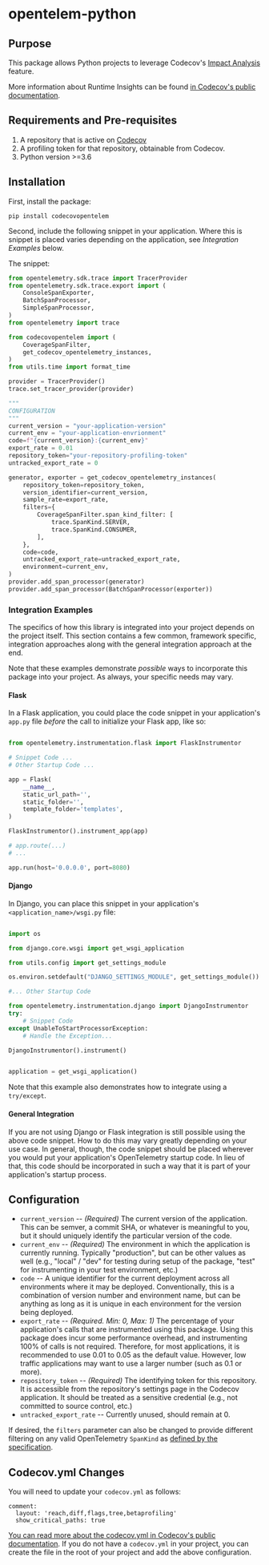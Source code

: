 # opentelem-python


## Purpose

This package allows Python projects to leverage Codecov's [Impact Analysis]([https://about.codecov.io/product/feature/runtime-insights/](https://docs.codecov.com/docs/impact-analysis)) feature.

More information about Runtime Insights can be found [in Codecov's public documentation]([https://docs.codecov.com/docs/runtime-insights](https://docs.codecov.com/docs/impact-analysis)).

## Requirements and Pre-requisites

1. A repository that is active on [Codecov](https://codecov.io)
2. A profiling token for that repository, obtainable from Codecov.
3. Python version >=3.6

## Installation

First, install the package:

```
pip install codecovopentelem
```

Second, include the following snippet in your application. Where this is snippet is placed varies depending on the application, see _Integration Examples_ below.

The snippet:

```python
from opentelemetry.sdk.trace import TracerProvider
from opentelemetry.sdk.trace.export import (
    ConsoleSpanExporter,
    BatchSpanProcessor,
    SimpleSpanProcessor,
)
from opentelemetry import trace

from codecovopentelem import (
    CoverageSpanFilter,
    get_codecov_opentelemetry_instances,
)
from utils.time import format_time

provider = TracerProvider()
trace.set_tracer_provider(provider)

"""
CONFIGURATION
"""
current_version = "your-application-version"
current_env = "your-application-envrionment"
code=f"{current_version}:{current_env}"
export_rate = 0.01
repository_token="your-repository-profiling-token"
untracked_export_rate = 0

generator, exporter = get_codecov_opentelemetry_instances(
    repository_token=repository_token,
    version_identifier=current_version,
    sample_rate=export_rate,
    filters={
        CoverageSpanFilter.span_kind_filter: [
            trace.SpanKind.SERVER,
            trace.SpanKind.CONSUMER,
        ],
    },
    code=code,
    untracked_export_rate=untracked_export_rate,
    environment=current_env,
)
provider.add_span_processor(generator)
provider.add_span_processor(BatchSpanProcessor(exporter))
```

### Integration Examples

The specifics of how this library is integrated into your project depends on the project itself. This section contains a few common, framework specific, integration approaches along with the general integration approach at the end.

Note that these examples demonstrate _possible_ ways to incorporate this package into your project. As always, your specific needs may vary.

#### Flask

In a Flask application, you could place the code snippet in your application's `app.py` file _before_ the call to initialize your Flask app, like so:

```python

from opentelemetry.instrumentation.flask import FlaskInstrumentor

# Snippet Code ...
# Other Startup Code ...

app = Flask(
    __name__,
    static_url_path='',
    static_folder='',
    template_folder='templates',
)

FlaskInstrumentor().instrument_app(app)

# app.route(...)
# ...

app.run(host='0.0.0.0', port=8080)
```

#### Django

In Django, you can place this snippet in your application's `<application_name>/wsgi.py` file:

```python

import os

from django.core.wsgi import get_wsgi_application

from utils.config import get_settings_module

os.environ.setdefault("DJANGO_SETTINGS_MODULE", get_settings_module())

#... Other Startup Code

from opentelemetry.instrumentation.django import DjangoInstrumentor
try:
    # Snippet Code
except UnableToStartProcessorException:
    # Handle the Exception...

DjangoInstrumentor().instrument()


application = get_wsgi_application()
```

Note that this example also demonstrates how to integrate using a `try/except`.

#### General Integration

If you are not using Django or Flask integration is still possible using the above code snippet. How to do this may vary greatly depending on your use case. In general, though, the code snippet should be placed wherever you would put your application's OpenTelemetry startup code. In lieu of that, this code should be incorporated in such a way that it is part of your application's startup process.

## Configuration

- `current_version` -- _(Required)_ The current version of the application. This can be semver, a commit SHA, or whatever is meaningful to you, but it should uniquely identify the particular version of the code.
- `current_env` -- _(Required)_ The environment in which the application is currently running. Typically "production", but can be other values as well (e.g., "local" / "dev" for testing during setup of the package, "test" for instrumenting in your test environment, etc.)
- `code` -- A unique identifier for the current deployment across all environments where it may be deployed. Conventionally, this is a combination of version number and environment name, but can be anything as long as it is unique in each environment for the version being deployed.
- `export_rate` -- _(Required. Min: 0, Max: 1)_ The percentage of your application's calls that are instrumented using this package. Using this package does incur some performance overhead, and instrumenting 100% of calls is not required. Therefore, for most applications, it is recommended to use 0.01 to 0.05 as the default value. However, low traffic applications may want to use a larger number (such as 0.1 or more).
- `repository_token` -- _(Required)_ The identifying token for this repository. It is accessible from the repository's settings page in the Codecov application. It should be treated as a sensitive credential (e.g., not committed to source control, etc.)
- `untracked_export_rate` -- Currently unused, should remain at 0.

If desired, the `filters` parameter can also be changed to provide different filtering on any valid OpenTelemetry `SpanKind` as [defined by the specification](https://github.com/open-telemetry/opentelemetry-specification/blob/main/specification/trace/api.md#spankind).

## Codecov.yml Changes

You will need to update your `codecov.yml` as follows:

```
comment:
  layout: 'reach,diff,flags,tree,betaprofiling'
  show_critical_paths: true

```

[You can read more about the codecov.yml in Codecov's public documentation](https://docs.codecov.com/docs/codecov-yaml). If you do not have a `codecov.yml` in your project, you can create the file in the root of your project and add the above configuration.
